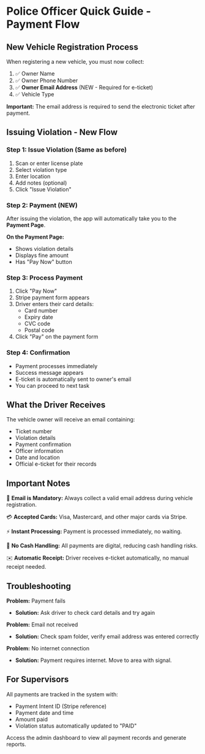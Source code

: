 # Police Officer Quick Guide - Payment Flow

## New Vehicle Registration Process

When registering a new vehicle, you must now collect:

1. ✅ Owner Name
2. ✅ Owner Phone Number
3. ✅ **Owner Email Address** (NEW - Required for e-ticket)
4. ✅ Vehicle Type

**Important:** The email address is required to send the electronic ticket after payment.

## Issuing Violation - New Flow

### Step 1: Issue Violation (Same as before)
1. Scan or enter license plate
2. Select violation type
3. Enter location
4. Add notes (optional)
5. Click "Issue Violation"

### Step 2: Payment (NEW)
After issuing the violation, the app will automatically take you to the **Payment Page**.

**On the Payment Page:**
- Shows violation details
- Displays fine amount
- Has "Pay Now" button

### Step 3: Process Payment
1. Click "Pay Now"
2. Stripe payment form appears
3. Driver enters their card details:
   - Card number
   - Expiry date
   - CVC code
   - Postal code
4. Click "Pay" on the payment form

### Step 4: Confirmation
- Payment processes immediately
- Success message appears
- E-ticket is automatically sent to owner's email
- You can proceed to next task

## What the Driver Receives

The vehicle owner will receive an email containing:
- Ticket number
- Violation details
- Payment confirmation
- Officer information
- Date and location
- Official e-ticket for their records

## Important Notes

📧 **Email is Mandatory:** Always collect a valid email address during vehicle registration.

💳 **Accepted Cards:** Visa, Mastercard, and other major cards via Stripe.

⚡ **Instant Processing:** Payment is processed immediately, no waiting.

📱 **No Cash Handling:** All payments are digital, reducing cash handling risks.

✉️ **Automatic Receipt:** Driver receives e-ticket automatically, no manual receipt needed.

## Troubleshooting

**Problem:** Payment fails
- **Solution:** Ask driver to check card details and try again

**Problem:** Email not received
- **Solution:** Check spam folder, verify email address was entered correctly

**Problem:** No internet connection
- **Solution:** Payment requires internet. Move to area with signal.

## For Supervisors

All payments are tracked in the system with:
- Payment Intent ID (Stripe reference)
- Payment date and time
- Amount paid
- Violation status automatically updated to "PAID"

Access the admin dashboard to view all payment records and generate reports.

